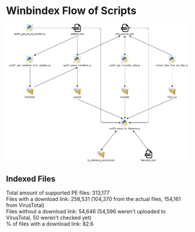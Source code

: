 # Winbindex Flow of Scripts

![winbindex-scripts-flow.png](winbindex-scripts-flow.png)

## Indexed Files

<!--FileStats-->
Total amount of supported PE files: 313,177  
Files with a download link: 258,531 (104,370 from the actual files, 154,161 from VirusTotal)  
Files without a download link: 54,646 (54,596 weren't uploaded to VirusTotal, 50 weren't checked yet)  
% of files with a download link: 82.6  
<!--/FileStats-->
